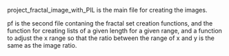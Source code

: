 project_fractal_image_with_PIL is the main file for creating the images.

pf is the second file contaning the fractal set creation functions,
and the function for creating lists of a given length for a given range,
and a function to adjust the x range so that the ratio between the range of x and y is the same as the image ratio.
